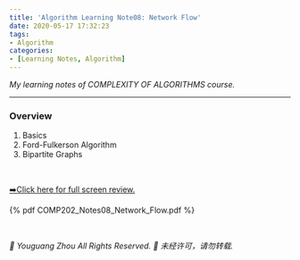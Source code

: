 ```yaml
---
title: 'Algorithm Learning Note08: Network Flow'
date: 2020-05-17 17:32:23
tags:
- Algorithm
categories:
- [Learning Notes, Algorithm]
---
```


*My learning notes of COMPLEXITY OF ALGORITHMS course.*

----------------------------------------

### **Overview**
1. Basics
2. Ford-Fulkerson Algorithm
3. Bipartite Graphs

<!-- more -->

<br>

<a href="COMP202_Notes08_Network_Flow.pdf">➡️Click here for full screen review.</a>

{% pdf COMP202_Notes08_Network_Flow.pdf %}

<br>

*🚫 Youguang Zhou All Rights Reserved.*
*🚫 未经许可，请勿转载.*